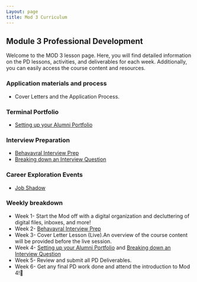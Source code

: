 ```yaml
---
Layout: page
title: Mod 3 Curriculum
---
```


## Module 3 Professional Development
Welcome to the MOD 3 lesson page. Here, you will find detailed information on the PD lessons, activities, and deliverables for each week. Additionally, you can easily access the course content and resources.

### Application materials and process
* Cover Letters and the Application Process.

### Terminal Portfolio 
* [Setting up your Alumni Portfolio](/module_three/module_three_terminal_portfolios/Terminal%20Portfolios)


### Interview Preparation
* [Behavavral Interview Prep](https://careerdev.turing.edu/module_three/mod3_week5)
* [Breaking down an Interview Question](https://frontend.turing.edu/lessons/module-3/interpreting-interviews.html)


### Career Exploration Events
* [Job Shadow](/module_three/job_shadow_overview)

### Weekly breakdown
* Week 1- Start the Mod off with a digital organization and decluttering of digital files, inboxes, and more! 
* Week 2- [Behavavral Interview Prep](https://careerdev.turing.edu/module_three/mod3_week5)
* Week 3- Cover Letter Lesson (Live).An overview of the course content will be provided before the live session.
* Week 4- [Setting up your Alumni Portfolio](/module_three/module_three_terminal_portfolios/Terminal%20Portfolios) and  [Breaking down an Interview Question](https://frontend.turing.edu/lessons/module-3/interpreting-interviews.html)
* Week 5- Review and submit all PD Deliverables. 
* Week 6- Get any final PD work done and attend the introduction to Mod 4!🎉
